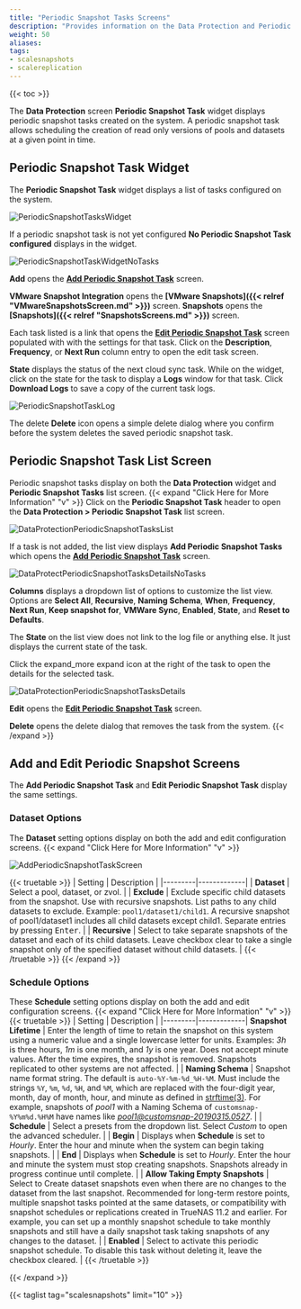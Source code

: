 ```yaml
---
title: "Periodic Snapshot Tasks Screens"
description: "Provides information on the Data Protection and Periodic Snapshot Task screens and settings."
weight: 50
aliases:
tags:
- scalesnapshots
- scalereplication
---
```


{{< toc >}}

The **Data Protection** screen **Periodic Snapshot Task** widget displays periodic snapshot tasks created on the system. 
A periodic snapshot task allows scheduling the creation of read only versions of pools and datasets at a given point in time.

## Periodic Snapshot Task Widget

The **Periodic Snapshot Task** widget displays a list of tasks configured on the system.

![PeriodicSnapshotTasksWidget](/images/SCALE/22.12/PeriodicSnapshotTasksWidget.png "Periodic Snapshot Task Widget") 

If a periodic snapshot task is not yet configured **No Periodic Snapshot Task configured** displays in the widget.

![PeriodicSnapshotTaskWidgetNoTasks](/images/SCALE/22.12/PeriodicSnapshotTaskWidgetNoTasks.png "No Periodic Snapshot Tasks")

**Add** opens the **[Add Periodic Snapshot Task](#add-and-edit-periodic-snapshot-screens)** screen. 

**VMware Snapshot Integration** opens the **[VMware Snapshots]({{< relref "VMwareSnapshotsScreen.md" >}})** screen. 
**Snapshots** opens the **[Snapshots]({{< relref "SnapshotsScreens.md" >}})** screen.

Each task listed is a link that opens the **[Edit Periodic Snapshot Task](#add-and-edit-periodic-snapshot-screens)** screen populated with with the settings for that task. Click on the **Description**, **Frequency**, or **Next Run** column entry to open the edit task screen.

**State** displays the status of the next cloud sync task. While on the widget, click on the state for the task to display a **Logs** window for that task. Click **Download Logs** to save a copy of the current task logs.

![PeriodicSnapshotTaskLog](/images/SCALE/23.10/PeriodicSnapshotTaskLog.png "Periodic Snapshot Task State Log")

The <span class="material-icons">delete</span> **Delete** icon opens a simple delete dialog where you confirm before the system deletes the saved periodic snapshot task.

## Periodic Snapshot Task List Screen
Periodic snapshot tasks display on both the **Data Protection** widget and **Periodic Snapshot Tasks** list screen.
{{< expand "Click Here for More Information" "v" >}}
Click on the **Periodic Snapshot Task** header to open the **Data Protection > Periodic Snapshot Task** list screen.

![DataProtectionPeriodicSnapshotTasksList](/images/SCALE/23.10/DataProtectionPeriodicSnapshotTasksList.png "Periodic Snapshot Task List")

If a task is not added, the list view displays **Add Periodic Snapshot Tasks** which opens the **[Add Periodic Snapshot Task](#add-and-edit-periodic-snapshot-screens)** screen. 

![DataProtectPeriodicSnapshotTasksDetailsNoTasks](/images/SCALE/23.10/DataProtectPeriodicSnapshotTasksDetailsNoTasks.png "Periodic Snapshot Task No Tasks")

**Columns** displays a dropdown list of options to customize the list view. Options are **Select All**, **Recursive**, **Naming Schema**, **When**, **Frequency**, **Next Run**, **Keep snapshot for**, **VMWare Sync**, **Enabled**, **State**, and **Reset to Defaults**.

The **State** on the list view does not link to the log file or anything else. It just displays the current state of the task.

Click the <span class="material-icons">expand_more</span> expand icon at the right of the task to open the details for the selected task.

![DataProtectionPeriodicSnapshotTasksDetails](/images/SCALE/23.10/DataProtectionPeriodicSnapshotTasksDetails.png "Periodic Snapshot Task Details")

**Edit** opens the **[Edit Periodic Snapshot Task](#add-and-edit-periodic-snapshot-screens)** screen.

**Delete** opens the delete dialog that removes the task from the system. 
{{< /expand >}}
## Add and Edit Periodic Snapshot Screens

The **Add Periodic Snapshot Task** and **Edit Periodic Snapshot Task** display the same settings.

### Dataset Options
The **Dataset** setting options display on both the add and edit configuration screens.
{{< expand "Click Here for More Information" "v" >}}

![AddPeriodicSnapshotTaskScreen](/images/SCALE/23.10/AddPeriodicSnapshotTaskScreen.png "Add Periodic Snapshot Task")

{{< truetable >}}
| Setting | Description |
|---------|-------------|
| **Dataset** | Select a pool, dataset, or zvol. |
| **Exclude** | Exclude specific child datasets from the snapshot. Use with recursive snapshots. List paths to any child datasets to exclude. Example: `pool1/dataset1/child1`. A recursive snapshot of pool1/dataset1 includes all child datasets except child1. Separate entries by pressing <kbd>Enter</kbd>. |
| **Recursive** | Select to take separate snapshots of the dataset and each of its child datasets. Leave checkbox clear to take a single snapshot only of the specified dataset without child datasets. |
{{< /truetable >}}
{{< /expand >}}
### Schedule Options
These **Schedule** setting options display on both the add and edit configuration screens.
{{< expand "Click Here for More Information" "v" >}}
{{< truetable >}}
| Setting | Description |
|---------|-------------|
 **Snapshot Lifetime** | Enter the length of time to retain the snapshot on this system using a numeric value and a single lowercase letter for units. Examples: *3h* is three hours, *1m* is one month, and *1y* is one year. Does not accept minute values. After the time expires, the snapshot is removed. Snapshots replicated to other systems are not affected. |
| **Naming Schema** | Snapshot name format string. The default is `auto-%Y-%m-%d_%H-%M`. Must include the strings `%Y`, `%m`, `%d`, `%H`, and `%M`, which are replaced with the four-digit year, month, day of month, hour, and minute as defined in [strftime(3)](https://www.freebsd.org/cgi/man.cgi?query=strftime). For example, snapshots of *pool1* with a Naming Schema of `customsnap-%Y%m%d.%H%M` have names like *pool1@customsnap-20190315.0527*. |
| **Schedule** | Select a presets from the dropdown list. Select *Custom* to open the advanced scheduler. |
| **Begin** | Displays when **Schedule** is set to *Hourly*. Enter the hour and minute when the system can begin taking snapshots. |
| **End** | Displays when **Schedule** is set to *Hourly*. Enter the hour and minute the system must stop creating snapshots. Snapshots already in progress continue until complete. |
| **Allow Taking Empty Snapshots** | Select to Create dataset snapshots even when there are no changes to the dataset from the last snapshot. Recommended for long-term restore points, multiple snapshot tasks pointed at the same datasets, or compatibility with snapshot schedules or replications created in TrueNAS 11.2 and earlier.  For example, you can set up a monthly snapshot schedule to take monthly snapshots and still have a daily snapshot task taking  snapshots of any changes to the dataset. |
| **Enabled** | Select to activate this periodic snapshot schedule. To disable this task without deleting it, leave the checkbox cleared. |
{{< /truetable >}}

{{< /expand >}}

{{< taglist tag="scalesnapshots" limit="10" >}}
